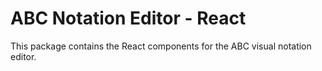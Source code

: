 # ABC Notation Editor - React

This package contains the React components for the ABC visual notation editor.
